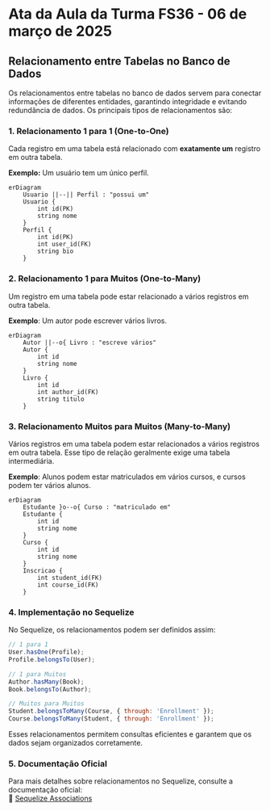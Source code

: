 # Ata da Aula da Turma FS36 - 06 de março de 2025

## Relacionamento entre Tabelas no Banco de Dados

Os relacionamentos entre tabelas no banco de dados servem para conectar informações de diferentes entidades, garantindo integridade e evitando redundância de dados. Os principais tipos de relacionamentos são:

### 1. Relacionamento **1 para 1 (One-to-One)**
Cada registro em uma tabela está relacionado com **exatamente um** registro em outra tabela.

**Exemplo:** Um usuário tem um único perfil.

```mermaid
erDiagram
    Usuario ||--|| Perfil : "possui um"
    Usuario {
        int id(PK)
        string nome
    }
    Perfil {
        int id(PK)
        int user_id(FK)
        string bio
    }
```

### 2. Relacionamento 1 para Muitos (One-to-Many)

Um registro em uma tabela pode estar relacionado a vários registros em outra tabela.

**Exemplo**: Um autor pode escrever vários livros.

```mermaid
erDiagram
    Autor ||--o{ Livro : "escreve vários"
    Autor {
        int id
        string nome
    }
    Livro {
        int id
        int author_id(FK)
        string titulo
    }
```

### 3. Relacionamento Muitos para Muitos (Many-to-Many)

Vários registros em uma tabela podem estar relacionados a vários registros em outra tabela. Esse tipo de relação geralmente exige uma tabela intermediária.

**Exemplo**: Alunos podem estar matriculados em vários cursos, e cursos podem ter vários alunos.

```mermaid
erDiagram
    Estudante }o--o{ Curso : "matriculado em"
    Estudante {
        int id
        string nome
    }
    Curso {
        int id
        string nome
    }
    Inscricao {
        int student_id(FK)
        int course_id(FK)
    }
```

### 4. Implementação no Sequelize
No Sequelize, os relacionamentos podem ser definidos assim:

```javascript
// 1 para 1
User.hasOne(Profile);
Profile.belongsTo(User);

// 1 para Muitos
Author.hasMany(Book);
Book.belongsTo(Author);

// Muitos para Muitos
Student.belongsToMany(Course, { through: 'Enrollment' });
Course.belongsToMany(Student, { through: 'Enrollment' });
```

Esses relacionamentos permitem consultas eficientes e garantem que os dados sejam organizados corretamente.

### 5. Documentação Oficial

Para mais detalhes sobre relacionamentos no Sequelize, consulte a documentação oficial:  
🔗 [Sequelize Associations](https://sequelize.org/docs/v6/core-concepts/assocs/)
